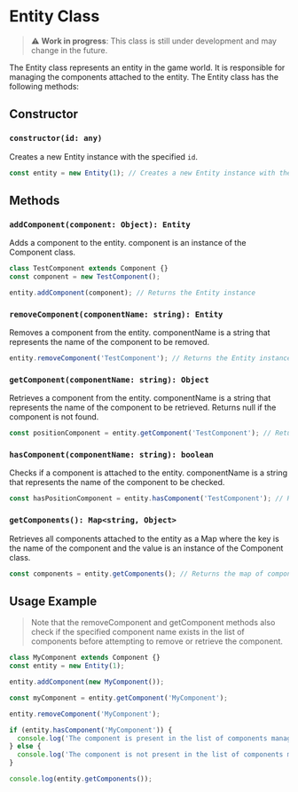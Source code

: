 # Entity Class

> :warning: **Work in progress**: This class is still under development and may change in the future.

The Entity class represents an entity in the game world. It is responsible for managing the components attached to the entity. The Entity class has the following methods:

## Constructor

### `constructor(id: any)`

Creates a new Entity instance with the specified `id`.

```js
const entity = new Entity(1); // Creates a new Entity instance with the id 1
```

## Methods

### `addComponent(component: Object): Entity`

Adds a component to the entity. component is an instance of the Component class.

```js
class TestComponent extends Component {}
const component = new TestComponent();

entity.addComponent(component); // Returns the Entity instance
```

### `removeComponent(componentName: string): Entity`

Removes a component from the entity. componentName is a string that represents the name of the component to be removed.

```js
entity.removeComponent('TestComponent'); // Returns the Entity instance
```


### `getComponent(componentName: string): Object`

Retrieves a component from the entity. componentName is a string that represents the name of the component to be retrieved. Returns null if the component is not found.

```js
const positionComponent = entity.getComponent('TestComponent'); // Returns the component
```

### `hasComponent(componentName: string): boolean`

Checks if a component is attached to the entity. componentName is a string that represents the name of the component to be checked.

```js
const hasPositionComponent = entity.hasComponent('TestComponent'); // Returns true
```

### `getComponents(): Map<string, Object>`

Retrieves all components attached to the entity as a Map where the key is the name of the component and the value is an instance of the Component class.

```js
const components = entity.getComponents(); // Returns the map of components
```

## Usage Example

>Note that the removeComponent and getComponent methods also check if the specified component name exists in the list of components before attempting to remove or retrieve the component.

```js
class MyComponent extends Component {}
const entity = new Entity(1);

entity.addComponent(new MyComponent());

const myComponent = entity.getComponent('MyComponent');

entity.removeComponent('MyComponent');

if (entity.hasComponent('MyComponent')) {
  console.log('The component is present in the list of components managed by the class');
} else {
  console.log('The component is not present in the list of components managed by the class');
}

console.log(entity.getComponents());
```
